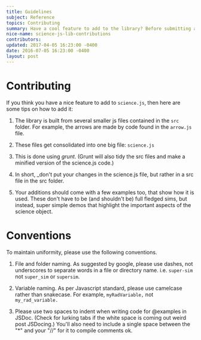 ```yaml
---
title: Guidelines
subject: Reference
topics: Contributing
summary: Have a cool feature to add to the library? Before submitting a pull request, read through here first.
nice-name: science-js-lib-contributions
contributors:
updated: 2017-04-05 16:23:00 -0400
date: 2016-07-05 16:23:00 -0400
layout: post
---
```



# Contributing

If you think you have a nice feature to add to `science.js`, then here are some tips on how to add it:

1. The library is built from several smaller js files contained in the `src` folder. For example, the arrows are made by code found in the `arrow.js` file.

2. These files get consolidated into one big file: `science.js`

3. This is done using *grunt*. (Grunt will also tidy the src files and make a minified version of the science.js code.)

4. In short, _don't put your changes in the science.js file, but rather in a src file in the src folder.

5. Your additions should come with a few examples too, that show how it is used. These don't have to be (and shouldn't be) full fledged sims, but instead, super simple demos that highlight the important aspects of the science object.


# Conventions

To maintain uniformity, please use the following conventions.

1. File and folder naming. As suggested by google, please use dashes, not underscores to separate words in a file or directory name. i.e. `super-sim` not `super_sim` or `supersim`.

2. Variable naming. As per Javascript standard, please use camelcase rather than snakecase. For example, `myRadVariable,` not `my_rad_variable.`

3. Please use two spaces to indent when writing code for @examples in JSDoc. (Check for lurking tabs if the white space is coming out weird post JSDocing.) You'll also need to include a single space between the "*" and your "//" for it to compile comments ok.
